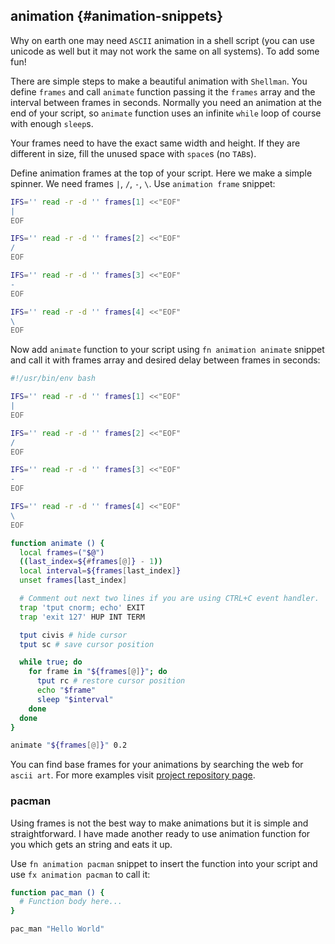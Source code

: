 ## animation {#animation-snippets}

Why on earth one may need `ASCII` animation in a shell script (you can use unicode as well but it may not work the same on all systems). To add some fun!

There are simple steps to make a beautiful animation with `Shellman`. You define `frames` and call `animate` function passing it the `frames` array and the interval between frames in seconds. Normally you need an animation at the end of your script, so `animate` function uses an infinite `while` loop of course with enough `sleep`s.

Your frames need to have the exact same width and height. If they are different in size, fill the unused space with `space`s (no `TAB`s).

Define animation frames at the top of your script. Here we make a simple spinner. We need frames `|`, `/`, `-`, `\`. Use `animation frame` snippet:

```bash
IFS='' read -r -d '' frames[1] <<"EOF"
|
EOF

IFS='' read -r -d '' frames[2] <<"EOF"
/
EOF

IFS='' read -r -d '' frames[3] <<"EOF"
-
EOF

IFS='' read -r -d '' frames[4] <<"EOF"
\
EOF
```

Now add `animate` function to your script using `fn animation animate` snippet and call it with frames array and desired delay between frames in seconds:

```bash
#!/usr/bin/env bash

IFS='' read -r -d '' frames[1] <<"EOF"
|
EOF

IFS='' read -r -d '' frames[2] <<"EOF"
/
EOF

IFS='' read -r -d '' frames[3] <<"EOF"
-
EOF

IFS='' read -r -d '' frames[4] <<"EOF"
\
EOF

function animate () {
  local frames=("$@")
  ((last_index=${#frames[@]} - 1))
  local interval=${frames[last_index]}
  unset frames[last_index]

  # Comment out next two lines if you are using CTRL+C event handler.
  trap 'tput cnorm; echo' EXIT
  trap 'exit 127' HUP INT TERM

  tput civis # hide cursor
  tput sc # save cursor position

  while true; do
    for frame in "${frames[@]}"; do
      tput rc # restore cursor position
      echo "$frame"
      sleep "$interval"
    done
  done
}

animate "${frames[@]}" 0.2
```

You can find base frames for  your animations by searching the web for `ascii art`. For more examples visit [project repository page](https://github.com/yousefvand/shellman/tree/master/samples/animation).

### pacman

Using frames is not the best way to make animations but it is simple and straightforward. I have made another ready to use animation function for you which gets an string and eats it up.

Use `fn animation pacman` snippet to insert the function into your script and use `fx animation pacman` to call it:

```bash
function pac_man () {
  # Function body here...
}

pac_man "Hello World"
```
